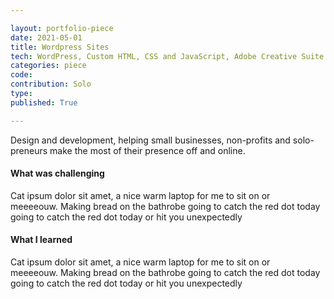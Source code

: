```yaml
---

layout: portfolio-piece
date: 2021-05-01
title: Wordpress Sites
tech: WordPress, Custom HTML, CSS and JavaScript, Adobe Creative Suite
categories: piece
code: 
contribution: Solo
type: 
published: True

---
```

Design and development, helping small businesses, non-profits and solo-preneurs make the most of their presence off and online. 

#### What was challenging
Cat ipsum dolor sit amet, a nice warm laptop for me to sit on or meeeeouw. Making bread on the bathrobe going to catch the red dot today going to catch the red dot today or hit you unexpectedly

#### What I learned
Cat ipsum dolor sit amet, a nice warm laptop for me to sit on or meeeeouw. Making bread on the bathrobe going to catch the red dot today going to catch the red dot today or hit you unexpectedly

